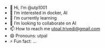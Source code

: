 - 👋 Hi, I’m @utp1001
- 👀 I’m interested in docker, AI
- 🌱 I’m currently learning 
- 💞️ I’m looking to collaborate on AI
- 📫 How to reach me utpal.trivedi@gmail.com
- 😄 Pronouns: utpal
- ⚡ Fun fact: ...

<!---
utp1001/utp1001 is a ✨ special ✨ repository because its `README.md` (this file) appears on your GitHub profile.
You can click the Preview link to take a look at your changes.
--->
